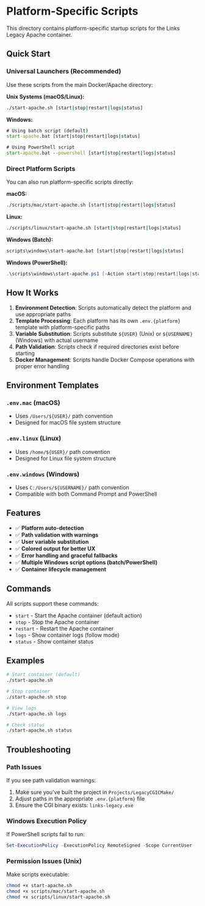 # Platform-Specific Scripts

This directory contains platform-specific startup scripts for the Links Legacy Apache container.

## Quick Start

### Universal Launchers (Recommended)

Use these scripts from the main Docker/Apache directory:

**Unix Systems (macOS/Linux):**
```bash
./start-apache.sh [start|stop|restart|logs|status]
```

**Windows:**
```cmd
# Using batch script (default)
start-apache.bat [start|stop|restart|logs|status]

# Using PowerShell script
start-apache.bat --powershell [start|stop|restart|logs|status]
```

### Direct Platform Scripts

You can also run platform-specific scripts directly:

**macOS:**
```bash
./scripts/mac/start-apache.sh [start|stop|restart|logs|status]
```

**Linux:**
```bash
./scripts/linux/start-apache.sh [start|stop|restart|logs|status]
```

**Windows (Batch):**
```cmd
scripts\windows\start-apache.bat [start|stop|restart|logs|status]
```

**Windows (PowerShell):**
```powershell
.\scripts\windows\start-apache.ps1 [-Action start|stop|restart|logs|status]
```

## How It Works

1. **Environment Detection**: Scripts automatically detect the platform and use appropriate paths
2. **Template Processing**: Each platform has its own `.env.{platform}` template with platform-specific paths
3. **Variable Substitution**: Scripts substitute `${USER}` (Unix) or `${USERNAME}` (Windows) with actual username
4. **Path Validation**: Scripts check if required directories exist before starting
5. **Docker Management**: Scripts handle Docker Compose operations with proper error handling

## Environment Templates

### `.env.mac` (macOS)
- Uses `/Users/${USER}/` path convention
- Designed for macOS file system structure

### `.env.linux` (Linux)  
- Uses `/home/${USER}/` path convention
- Designed for Linux file system structure

### `.env.windows` (Windows)
- Uses `C:/Users/${USERNAME}/` path convention
- Compatible with both Command Prompt and PowerShell

## Features

- ✅ **Platform auto-detection**
- ✅ **Path validation with warnings**
- ✅ **User variable substitution**
- ✅ **Colored output for better UX**
- ✅ **Error handling and graceful fallbacks**
- ✅ **Multiple Windows script options (batch/PowerShell)**
- ✅ **Container lifecycle management**

## Commands

All scripts support these commands:

- `start` - Start the Apache container (default action)
- `stop` - Stop the Apache container  
- `restart` - Restart the Apache container
- `logs` - Show container logs (follow mode)
- `status` - Show container status

## Examples

```bash
# Start container (default)
./start-apache.sh

# Stop container
./start-apache.sh stop

# View logs
./start-apache.sh logs

# Check status
./start-apache.sh status
```

## Troubleshooting

### Path Issues
If you see path validation warnings:
1. Make sure you've built the project in `Projects/LegacyCGICMake/`
2. Adjust paths in the appropriate `.env.{platform}` file
3. Ensure the CGI binary exists: `links-legacy.exe`

### Windows Execution Policy
If PowerShell scripts fail to run:
```powershell
Set-ExecutionPolicy -ExecutionPolicy RemoteSigned -Scope CurrentUser
```

### Permission Issues (Unix)
Make scripts executable:
```bash
chmod +x start-apache.sh
chmod +x scripts/mac/start-apache.sh
chmod +x scripts/linux/start-apache.sh
```
